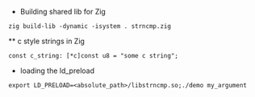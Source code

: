 * Building shared lib for Zig

```
zig build-lib -dynamic -isystem . strncmp.zig   
```

** c style strings in Zig
```
const c_string: [*c]const u8 = "some c string";
```

* loading the ld_preload
```
export LD_PRELOAD=<absolute_path>/libstrncmp.so;./demo my_argument
```
